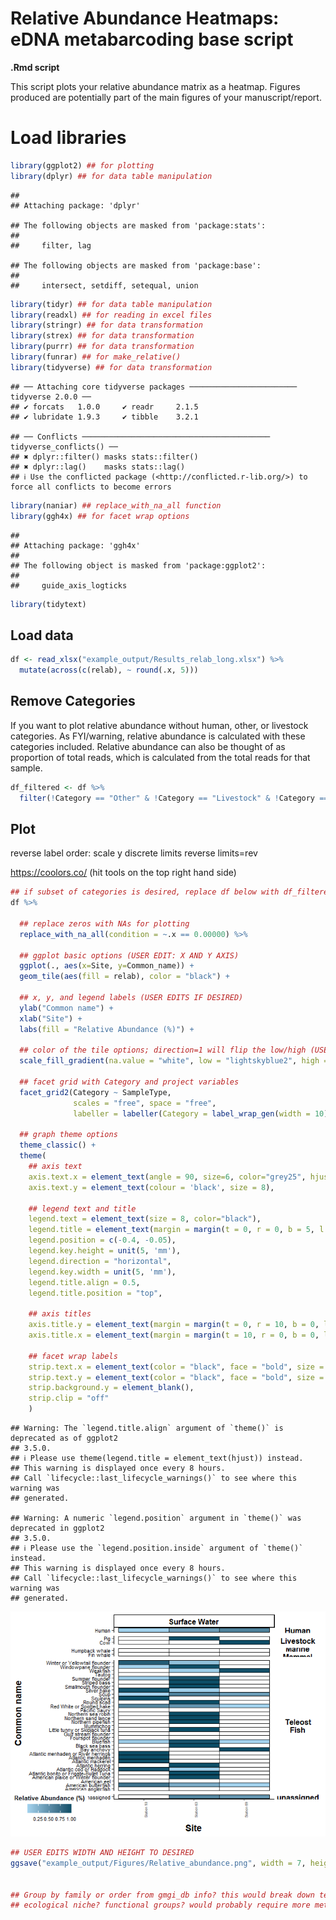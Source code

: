 Relative Abundance Heatmaps: eDNA metabarcoding base script
================

**.Rmd script**

This script plots your relative abundance matrix as a heatmap. Figures
produced are potentially part of the main figures of your
manuscript/report.

# Load libraries

``` r
library(ggplot2) ## for plotting
library(dplyr) ## for data table manipulation
```

    ## 
    ## Attaching package: 'dplyr'

    ## The following objects are masked from 'package:stats':
    ## 
    ##     filter, lag

    ## The following objects are masked from 'package:base':
    ## 
    ##     intersect, setdiff, setequal, union

``` r
library(tidyr) ## for data table manipulation
library(readxl) ## for reading in excel files
library(stringr) ## for data transformation
library(strex) ## for data transformation
library(purrr) ## for data transformation
library(funrar) ## for make_relative()
library(tidyverse) ## for data transformation
```

    ## ── Attaching core tidyverse packages ──────────────────────── tidyverse 2.0.0 ──
    ## ✔ forcats   1.0.0     ✔ readr     2.1.5
    ## ✔ lubridate 1.9.3     ✔ tibble    3.2.1

    ## ── Conflicts ────────────────────────────────────────── tidyverse_conflicts() ──
    ## ✖ dplyr::filter() masks stats::filter()
    ## ✖ dplyr::lag()    masks stats::lag()
    ## ℹ Use the conflicted package (<http://conflicted.r-lib.org/>) to force all conflicts to become errors

``` r
library(naniar) ## replace_with_na_all function
library(ggh4x) ## for facet wrap options
```

    ## 
    ## Attaching package: 'ggh4x'
    ## 
    ## The following object is masked from 'package:ggplot2':
    ## 
    ##     guide_axis_logticks

``` r
library(tidytext)
```

## Load data

``` r
df <- read_xlsx("example_output/Results_relab_long.xlsx") %>%
  mutate(across(c(relab), ~ round(.x, 5)))
```

## Remove Categories

If you want to plot relative abundance without human, other, or
livestock categories. As FYI/warning, relative abundance is calculated
with these categories included. Relative abundance can also be thought
of as proportion of total reads, which is calculated from the total
reads for that sample.

``` r
df_filtered <- df %>% 
  filter(!Category == "Other" & !Category == "Livestock" & !Category == "unassigned" & !Category == "Human") 
```

## Plot

reverse label order: scale y discrete limits reverse limits=rev

<https://coolors.co/> (hit tools on the top right hand side)

``` r
## if subset of categories is desired, replace df below with df_filtered
df %>%
  
  ## replace zeros with NAs for plotting
  replace_with_na_all(condition = ~.x == 0.00000) %>%
  
  ## ggplot basic options (USER EDIT: X AND Y AXIS)
  ggplot(., aes(x=Site, y=Common_name)) +
  geom_tile(aes(fill = relab), color = "black") +
  
  ## x, y, and legend labels (USER EDITS IF DESIRED)
  ylab("Common name") +
  xlab("Site") +
  labs(fill = "Relative Abundance (%)") +
  
  ## color of the tile options; direction=1 will flip the low/high (USER EDITS IF DESIRED)
  scale_fill_gradient(na.value = "white", low = "lightskyblue2", high = "#0C4D66") + 
  
  ## facet grid with Category and project variables
  facet_grid2(Category ~ SampleType, 
              scales = "free", space = "free", 
              labeller = labeller(Category = label_wrap_gen(width = 10))) +
  
  ## graph theme options
  theme_classic() +
  theme(
    ## axis text 
    axis.text.x = element_text(angle = 90, size=6, color="grey25", hjust = 1),
    axis.text.y = element_text(colour = 'black', size = 8),
    
    ## legend text and title 
    legend.text = element_text(size = 8, color="black"),
    legend.title = element_text(margin = margin(t = 0, r = 0, b = 5, l = 0), size=10, color="black", face="bold"),
    legend.position = c(-0.4, -0.05), 
    legend.key.height = unit(5, 'mm'),
    legend.direction = "horizontal",
    legend.key.width = unit(5, 'mm'),
    legend.title.align = 0.5,
    legend.title.position = "top",
    
    ## axis titles 
    axis.title.y = element_text(margin = margin(t = 0, r = 10, b = 0, l = 0), size=14, face="bold"),
    axis.title.x = element_text(margin = margin(t = 10, r = 0, b = 0, l = 0), size=14, face="bold"),
        
    ## facet wrap labels
    strip.text.x = element_text(color = "black", face = "bold", size = 12),
    strip.text.y = element_text(color = "black", face = "bold", size = 12, angle=0),
    strip.background.y = element_blank(),
    strip.clip = "off"
    )
```

    ## Warning: The `legend.title.align` argument of `theme()` is deprecated as of ggplot2
    ## 3.5.0.
    ## ℹ Please use theme(legend.title = element_text(hjust)) instead.
    ## This warning is displayed once every 8 hours.
    ## Call `lifecycle::last_lifecycle_warnings()` to see where this warning was
    ## generated.

    ## Warning: A numeric `legend.position` argument in `theme()` was deprecated in ggplot2
    ## 3.5.0.
    ## ℹ Please use the `legend.position.inside` argument of `theme()` instead.
    ## This warning is displayed once every 8 hours.
    ## Call `lifecycle::last_lifecycle_warnings()` to see where this warning was
    ## generated.

![](04-relative_abundance_heatmap_files/figure-gfm/unnamed-chunk-4-1.png)<!-- -->

``` r
## USER EDITS WIDTH AND HEIGHT TO DESIRED   
ggsave("example_output/Figures/Relative_abundance.png", width = 7, height = 10)  


## Group by family or order from gmgi_db info? this would break down teleost fish more
## ecological niche? functional groups? would probably require more metadata..
```
